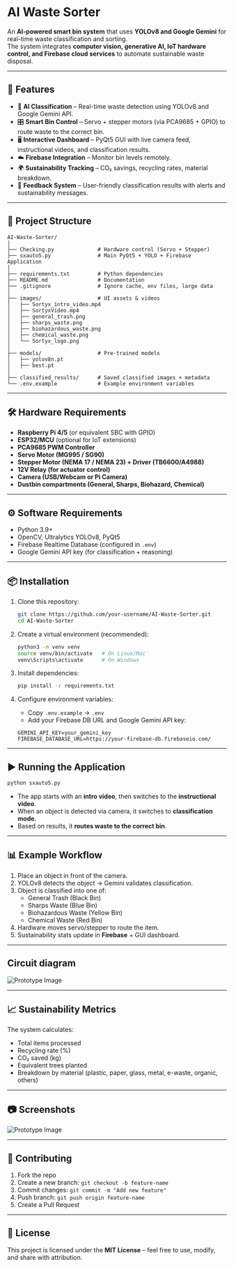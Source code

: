 
#  AI Waste Sorter  

An **AI-powered smart bin system** that uses **YOLOv8 and Google Gemini** for real-time waste classification and sorting.  
The system integrates **computer vision, generative AI, IoT hardware control, and Firebase cloud services** to automate sustainable waste disposal.  

---

## 🚀 Features  

- 🧠 **AI Classification** – Real-time waste detection using YOLOv8 and Google Gemini API.  
- 🎛️ **Smart Bin Control** – Servo + stepper motors (via PCA9685 + GPIO) to route waste to the correct bin.  
- 🖥️ **Interactive Dashboard** – PyQt5 GUI with live camera feed, instructional videos, and classification results.  
- ☁️ **Firebase Integration** – Monitor bin levels remotely.  
- 🌍 **Sustainability Tracking** – CO₂ savings, recycling rates, material breakdown.  
- 🔔 **Feedback System** – User-friendly classification results with alerts and sustainability messages.  

---

## 📂 Project Structure  

```
AI-Waste-Sorter/
│
├── Checking.py              # Hardware control (Servo + Stepper)
├── sxauto5.py               # Main PyQt5 + YOLO + Firebase Application
│
├── requirements.txt         # Python dependencies
├── README.md                # Documentation
├── .gitignore               # Ignore cache, env files, large data
│
├── images/                  # UI assets & videos
│   ├── Sortyx_intro_video.mp4
│   ├── SortyxVideo.mp4
│   ├── general_trash.png
│   ├── sharps_waste.png
│   ├── biohazardous_waste.png
│   ├── chemical_waste.png
│   └── Sortyx_logo.png
│
├── models/                  # Pre-trained models
│   ├── yolov8n.pt
│   ├── best.pt
│
├── classified_results/      # Saved classified images + metadata
└── .env.example             # Example environment variables
```

---

## 🛠️ Hardware Requirements  

- **Raspberry Pi 4/5** (or equivalent SBC with GPIO)  
- **ESP32/MCU** (optional for IoT extensions)  
- **PCA9685 PWM Controller**  
- **Servo Motor (MG995 / SG90)**  
- **Stepper Motor (NEMA 17 / NEMA 23) + Driver (TB6600/A4988)**  
- **12V Relay (for actuator control)**  
- **Camera (USB/Webcam or Pi Camera)**  
- **Dustbin compartments (General, Sharps, Biohazard, Chemical)**  

---

## ⚙️ Software Requirements  

- Python 3.9+  
- OpenCV, Ultralytics YOLOv8, PyQt5  
- Firebase Realtime Database (configured in `.env`)  
- Google Gemini API key (for classification + reasoning)  

---

## 📦 Installation  

1. Clone this repository:  
   ```bash
   git clone https://github.com/your-username/AI-Waste-Sorter.git
   cd AI-Waste-Sorter
   ```

2. Create a virtual environment (recommended):  
   ```bash
   python3 -m venv venv
   source venv/bin/activate   # On Linux/Mac
   venv\Scripts\activate      # On Windows
   ```

3. Install dependencies:  
   ```bash
   pip install -r requirements.txt
   ```

4. Configure environment variables:  
   - Copy `.env.example` → `.env`  
   - Add your Firebase DB URL and Google Gemini API key:  

   ```env
   GEMINI_API_KEY=your_gemini_key
   FIREBASE_DATABASE_URL=https://your-firebase-db.firebaseio.com/
   ```

---

## ▶️ Running the Application  

```bash
python sxauto5.py
```

- The app starts with an **intro video**, then switches to the **instructional video**.  
- When an object is detected via camera, it switches to **classification mode**.  
- Based on results, it **routes waste to the correct bin**.  

---

## 📊 Example Workflow  

1. Place an object in front of the camera.  
2. YOLOv8 detects the object → Gemini validates classification.  
3. Object is classified into one of:  
   - General Trash (Black Bin)  
   - Sharps Waste (Blue Bin)  
   - Biohazardous Waste (Yellow Bin)  
   - Chemical Waste (Red Bin)  
4. Hardware moves servo/stepper to route the item.  
5. Sustainability stats update in **Firebase** + GUI dashboard.  

---

## Circuit diagram

![Prototype Image](circuitdiagram.png)

---

## 📈 Sustainability Metrics  

The system calculates:  
- Total items processed  
- Recycling rate (%)  
- CO₂ saved (kg)  
- Equivalent trees planted  
- Breakdown by material (plastic, paper, glass, metal, e-waste, organic, others)  

---

## 📷 Screenshots

![Prototype Image](Demo.jpg)

---

## 🤝 Contributing  

1. Fork the repo  
2. Create a new branch: `git checkout -b feature-name`  
3. Commit changes: `git commit -m "Add new feature"`  
4. Push branch: `git push origin feature-name`  
5. Create a Pull Request  

---

## 📜 License  

This project is licensed under the **MIT License** – feel free to use, modify, and share with attribution.  
